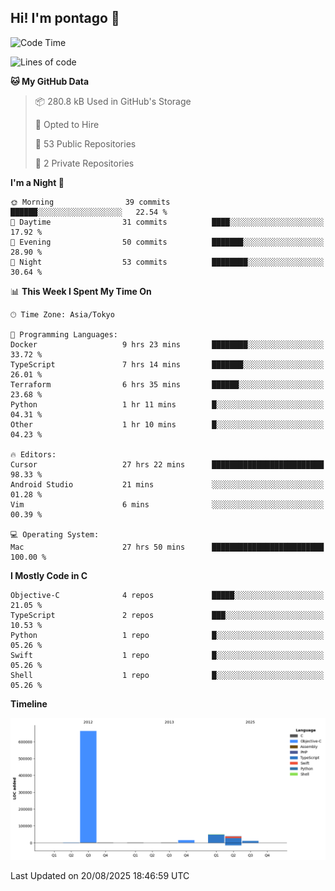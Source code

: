 ## Hi! I'm pontago 👋

<!--START_SECTION:waka-->
![Code Time](http://img.shields.io/badge/Code%20Time-530%20hrs%206%20mins-blue)

![Lines of code](https://img.shields.io/badge/From%20Hello%20World%20I%27ve%20Written-778.6%20thousand%20lines%20of%20code-blue)

**🐱 My GitHub Data** 

> 📦 280.8 kB Used in GitHub's Storage 
 > 
> 💼 Opted to Hire
 > 
> 📜 53 Public Repositories 
 > 
> 🔑 2 Private Repositories 
 > 
**I'm a Night 🦉** 

```text
🌞 Morning                39 commits          ██████░░░░░░░░░░░░░░░░░░░   22.54 % 
🌆 Daytime                31 commits          ████░░░░░░░░░░░░░░░░░░░░░   17.92 % 
🌃 Evening                50 commits          ███████░░░░░░░░░░░░░░░░░░   28.90 % 
🌙 Night                  53 commits          ████████░░░░░░░░░░░░░░░░░   30.64 % 
```


📊 **This Week I Spent My Time On** 

```text
🕑︎ Time Zone: Asia/Tokyo

💬 Programming Languages: 
Docker                   9 hrs 23 mins       ████████░░░░░░░░░░░░░░░░░   33.72 % 
TypeScript               7 hrs 14 mins       ███████░░░░░░░░░░░░░░░░░░   26.01 % 
Terraform                6 hrs 35 mins       ██████░░░░░░░░░░░░░░░░░░░   23.68 % 
Python                   1 hr 11 mins        █░░░░░░░░░░░░░░░░░░░░░░░░   04.31 % 
Other                    1 hr 10 mins        █░░░░░░░░░░░░░░░░░░░░░░░░   04.23 % 

🔥 Editors: 
Cursor                   27 hrs 22 mins      █████████████████████████   98.33 % 
Android Studio           21 mins             ░░░░░░░░░░░░░░░░░░░░░░░░░   01.28 % 
Vim                      6 mins              ░░░░░░░░░░░░░░░░░░░░░░░░░   00.39 % 

💻 Operating System: 
Mac                      27 hrs 50 mins      █████████████████████████   100.00 % 
```

**I Mostly Code in C** 

```text
Objective-C              4 repos             █████░░░░░░░░░░░░░░░░░░░░   21.05 % 
TypeScript               2 repos             ███░░░░░░░░░░░░░░░░░░░░░░   10.53 % 
Python                   1 repo              █░░░░░░░░░░░░░░░░░░░░░░░░   05.26 % 
Swift                    1 repo              █░░░░░░░░░░░░░░░░░░░░░░░░   05.26 % 
Shell                    1 repo              █░░░░░░░░░░░░░░░░░░░░░░░░   05.26 % 
```



**Timeline**

![Lines of Code chart](https://raw.githubusercontent.com/pontago/pontago/main/assets/bar_graph.png)


 Last Updated on 20/08/2025 18:46:59 UTC
<!--END_SECTION:waka-->
